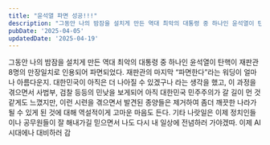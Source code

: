 ```yaml
---
title: "윤석열 파면 성공!!!"
description: "그동안 나의 밤잠을 설치게 만든 역대 최악의 대통령 중 하나인 윤석열이 탄핵이 재판관 8명의 만장일치로 인용되어 파면되었다. 재판관의 마지막 “파면한다”라는 워딩이 얼마나 아름다운지.  대한민국이 아직은 더 나아질 수 있겠구나 라는 생각을 했고, 이 과정을 겪으면서 사법부, 검찰 등등의..."
pubDate: '2025-04-05'
updatedDate: '2025-04-19'
---
```


그동안 나의 밤잠을 설치게 만든 역대 최악의 대통령 중 하나인 윤석열이 탄핵이 재판관 8명의 만장일치로 인용되어 파면되었다. 재판관의 마지막 “파면한다”라는 워딩이 얼마나 아름다운지.
대한민국이 아직은 더 나아질 수 있겠구나 라는 생각을 했고, 이 과정을 겪으면서 사법부, 검찰 등등의 민낮을 보게되어 아직 대한민국 민주주의가 갈 길이 먼 것 같게도 느꼈지만, 이런 시련을 겪으면서 발견된 종양들은 제거하여 좀더 깨끗한 나라가 될 수 있게 된 것에 대해 역설적이게 고마운 마음도 든다. 기타 나랏일은 이제 정치인들이나 공무원들이 잘 해내가길 믿으면서 나도 다시 내 일상에 전념하러 가야겠따. 이제 AI시대에나 대비하러 감